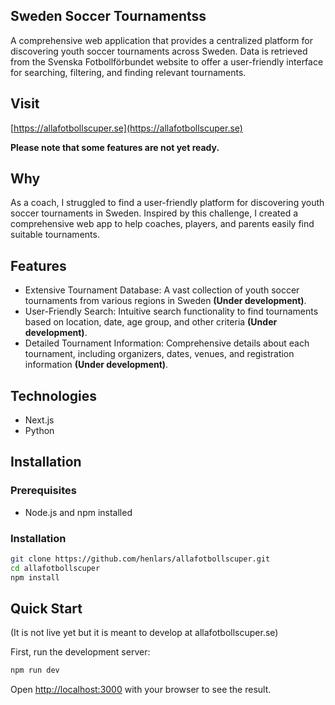 ## Sweden Soccer Tournamentss

A comprehensive web application that provides a centralized platform for discovering youth soccer tournaments across Sweden. Data is retrieved from the Svenska Fotbollförbundet website to offer a user-friendly interface for searching, filtering, and finding relevant tournaments.

## Visit
[https://allafotbollscuper.se](https://allafotbollscuper.se)


**Please note that some features are not yet ready.**


## Why

As a coach, I struggled to find a user-friendly platform for discovering youth soccer tournaments in Sweden. Inspired by this challenge, I created a comprehensive web app to help coaches, players, and parents easily find suitable tournaments.

## Features

* Extensive Tournament Database: A vast collection of youth soccer tournaments from various regions in Sweden **(Under development)**.
* User-Friendly Search: Intuitive search functionality to find tournaments based on location, date, age group, and other criteria **(Under development)**.
* Detailed Tournament Information: Comprehensive details about each tournament, including organizers, dates, venues, and registration information **(Under development)**.

## Technologies

* Next.js
* Python

## Installation
### Prerequisites
* Node.js and npm installed
### Installation
```bash
git clone https://github.com/henlars/allafotbollscuper.git
cd allafotbollscuper
npm install
```

## Quick Start
(It is not live yet but it is meant to develop at allafotbollscuper.se)

First, run the development server:

```bash
npm run dev
```

Open [http://localhost:3000](http://localhost:3000) with your browser to see the result.



